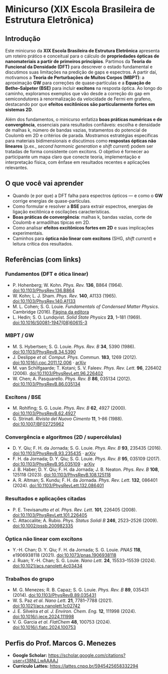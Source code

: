 # Minicurso (XIX Escola Brasileira de Estrutura Eletrônica)

## Introdução
Este minicurso da **XIX Escola Brasileira de Estrutura Eletrônica** apresenta um roteiro prático e conceitual para o cálculo de **propriedades ópticas de nanomateriais a partir de primeiros princípios**. Partimos da **Teoria do Funcional da Densidade (DFT)** para descrever o estado fundamental e discutimos suas limitações na predição de gaps e espectros. A partir daí, motivamos a **Teoria de Perturbações de Muitos Corpos (MBPT)**: a aproximação **GW** para correções de quase-partículas e a **Equação de Bethe–Salpeter (BSE)** para incluir **excitons** na resposta óptica. Ao longo do caminho, exploramos exemplos que vão desde a correção do gap em semicondutores à renormalização da velocidade de Fermi em grafeno, destacando por que **efeitos excitônicos são particularmente fortes em sistemas 2D**.

Além dos fundamentos, o minicurso enfatiza **boas práticas numéricas e de convergência**, essenciais para resultados confiáveis: escolha e densidade de malhas k, número de bandas vazias, tratamentos do potencial de Coulomb em 2D e critérios de parada. Mostramos estratégias específicas para materiais bidimensionais e discutimos como **respostas ópticas não lineares** (p.ex., *second harmonic generation* e *shift current*) podem ser tratadas de forma consistente com excitons. O objetivo é fornecer ao participante um mapa claro que conecte teoria, implementação e interpretação física, com ênfase em resultados recentes e aplicações relevantes.

## O que você vai aprender
- Quando (e por que) a DFT falha para espectros ópticos — e como o **GW** corrige energias de quase-partículas.  
- Como formular e resolver a **BSE** para extrair espectros, energias de ligação excitônica e oscilações características.  
- **Boas práticas de convergência**: malhas k, bandas vazias, corte de Coulomb e armadilhas típicas em 2D.  
- Como analisar **efeitos excitônicos fortes em 2D** e suas implicações experimentais.  
- Caminhos para **óptica não linear com excitons** (SHG, *shift current*) e leitura crítica dos resultados.

## Referências (com links)

### Fundamentos (DFT e ótica linear)
- P. Hohenberg; W. Kohn. *Phys. Rev.* **136**, B864 (1964). [doi:10.1103/PhysRev.136.B864](https://doi.org/10.1103/PhysRev.136.B864)
- W. Kohn; L. J. Sham. *Phys. Rev.* **140**, A1133 (1965). [doi:10.1103/PhysRev.140.A1133](https://doi.org/10.1103/PhysRev.140.A1133)
- M. L. Cohen; S. G. Louie. *Fundamentals of Condensed Matter Physics*. Cambridge (2016). [Página da editora](https://www.cambridge.org/highereducation/books/fundamentals-of-condensed-matter-physics/446148D4DABEFCF80363F14A0230056E)
- L. Hedin; S. O. Lundqvist. *Solid State Physics* **23**, 1–181 (1969). [doi:10.1016/S0081-1947(08)60615-3](https://doi.org/10.1016/S0081-1947(08)60615-3)

### MBPT / GW
- M. S. Hybertsen; S. G. Louie. *Phys. Rev. B* **34**, 5390 (1986). [doi:10.1103/PhysRevB.34.5390](https://doi.org/10.1103/PhysRevB.34.5390)
- J. Deslippe *et al.* *Comput. Phys. Commun.* **183**, 1269 (2012). [doi:10.1016/j.cpc.2011.12.006](https://doi.org/10.1016/j.cpc.2011.12.006) · [arXiv](https://arxiv.org/abs/1111.4429)
- M. van Schilfgaarde; T. Kotani; S. V. Faleev. *Phys. Rev. Lett.* **96**, 226402 (2006). [doi:10.1103/PhysRevLett.96.226402](https://doi.org/10.1103/PhysRevLett.96.226402)
- W. Chen; A. Pasquarello. *Phys. Rev. B* **86**, 035134 (2012). [doi:10.1103/PhysRevB.86.035134](https://doi.org/10.1103/PhysRevB.86.035134)

### Excítons / BSE
- M. Rohlfing; S. G. Louie. *Phys. Rev. B* **62**, 4927 (2000). [doi:10.1103/PhysRevB.62.4927](https://doi.org/10.1103/PhysRevB.62.4927)
- G. Strinati. *Rivista del Nuovo Cimento* **11**, 1–86 (1988). [doi:10.1007/BF02725962](https://doi.org/10.1007/BF02725962)

### Convergência e algoritmos (2D / supercélulas)
- D. Y. Qiu; F. H. da Jornada; S. G. Louie. *Phys. Rev. B* **93**, 235435 (2016). [doi:10.1103/PhysRevB.93.235435](https://doi.org/10.1103/PhysRevB.93.235435) · [arXiv](https://arxiv.org/abs/1605.08733)
- F. H. da Jornada; D. Y. Qiu; S. G. Louie. *Phys. Rev. B* **95**, 035109 (2017). [doi:10.1103/PhysRevB.95.035109](https://doi.org/10.1103/PhysRevB.95.035109) · [arXiv](https://arxiv.org/abs/1610.06641)
- J. B. Haber; D. Y. Qiu; F. H. da Jornada; J. B. Neaton. *Phys. Rev. B* **108**, 125118 (2023). [doi:10.1103/PhysRevB.108.125118](https://doi.org/10.1103/PhysRevB.108.125118)
- A. R. Altman; S. Kundu; F. H. da Jornada. *Phys. Rev. Lett.* **132**, 086401 (2024). [doi:10.1103/PhysRevLett.132.086401](https://doi.org/10.1103/PhysRevLett.132.086401)

### Resultados e aplicações citadas
- P. E. Trevisanutto *et al.* *Phys. Rev. Lett.* **101**, 226405 (2008). [doi:10.1103/PhysRevLett.101.226405](https://doi.org/10.1103/PhysRevLett.101.226405)
- C. Attaccalite; A. Rubio. *Phys. Status Solidi B* **246**, 2523–2526 (2009). [doi:10.1002/pssb.200982335](https://doi.org/10.1002/pssb.200982335)

### Óptica não linear com excítons
- Y.-H. Chan; D. Y. Qiu; F. H. da Jornada; S. G. Louie. *PNAS* **118**, e1906938118 (2021). [doi:10.1073/pnas.1906938118](https://doi.org/10.1073/pnas.1906938118)
- J. Ruan; Y.-H. Chan; S. G. Louie. *Nano Lett.* **24**, 15533–15539 (2024). [doi:10.1021/acs.nanolett.4c03434](https://doi.org/10.1021/acs.nanolett.4c03434)

### Trabalhos do grupo
- M. G. Menezes; R. B. Capaz; S. G. Louie. *Phys. Rev. B* **89**, 035431 (2014). [doi:10.1103/PhysRevB.89.035431](https://doi.org/10.1103/PhysRevB.89.035431)
- W. S. Paz *et al.* *Nano Lett.* **21**, 7781–7788 (2021). [doi:10.1021/acs.nanolett.1c02742](https://doi.org/10.1021/acs.nanolett.1c02742)
- J. E. Silveira *et al.* *J. Environ. Chem. Eng.* **12**, 111998 (2024). [doi:10.1016/j.jece.2024.111998](https://doi.org/10.1016/j.jece.2024.111998)
- V. G. Garcia *et al.* *FlatChem* **48**, 100753 (2024). [doi:10.1016/j.flatc.2024.100753](https://doi.org/10.1016/j.flatc.2024.100753)


## Perfis do Prof. Marcos G. Menezes
- **Google Scholar:** https://scholar.google.com/citations?user=t38NLLwAAAAJ
- **Currículo Lattes:** https://lattes.cnpq.br/5945425658332294
